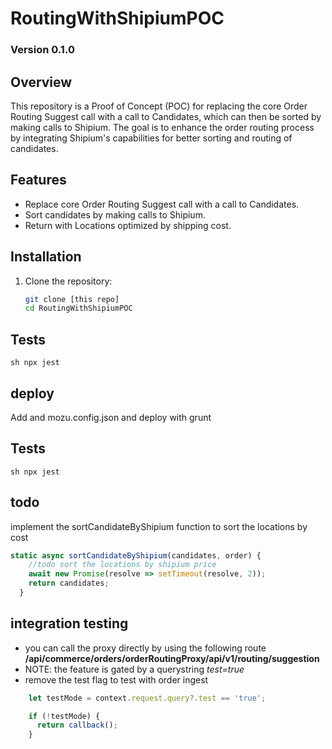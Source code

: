 # RoutingWithShipiumPOC

### Version 0.1.0

## Overview

This repository is a Proof of Concept (POC) for replacing the core Order Routing Suggest call with a call to Candidates, which can then be sorted by making calls to Shipium. The goal is to enhance the order routing process by integrating Shipium's capabilities for better sorting and routing of candidates.

## Features

- Replace core Order Routing Suggest call with a call to Candidates.
- Sort candidates by making calls to Shipium.
- Return with Locations optimized by shipping cost.

## Installation

1. Clone the repository:
   ```sh
   git clone [this repo]
   cd RoutingWithShipiumPOC
   ```

## Tests
`` sh
    npx jest
``

## deploy 
Add and mozu.config.json and deploy with grunt

## Tests
`` sh
    npx jest
``

## todo 
implement the sortCandidateByShipium function to sort the locations by cost
  
```javascript
static async sortCandidateByShipium(candidates, order) {
    //todo sort the locations by shipium price
    await new Promise(resolve => setTimeout(resolve, 2));
    return candidates;
  }

```
## integration testing
* you can call the proxy directly by using the following route
<B>/api/commerce/orders/orderRoutingProxy/api/v1/routing/suggestion</B>
* NOTE: the feature is gated by a querystring <i>test=true</i>
* remove the test flag to test with order ingest
```javascript
    let testMode = context.request.query?.test == 'true';

    if (!testMode) {
      return callback();
    }
```